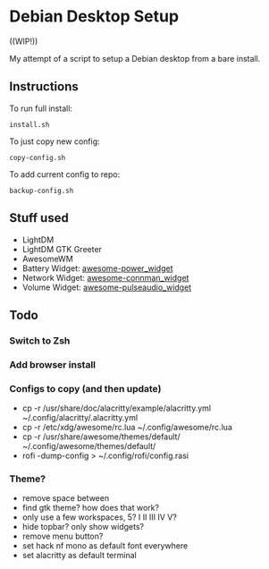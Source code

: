 # Debian Desktop Setup

((WIP!))

My attempt of a script to setup a Debian desktop from a bare install.

## Instructions
To run full install:
```
install.sh
```
To just copy new config:
```
copy-config.sh
```
To add current config to repo:
```
backup-config.sh
```

## Stuff used
 - LightDM
 - LightDM GTK Greeter
 - AwesomeWM
 - Battery Widget: [awesome-power_widget](https://github.com/stefano-m/awesome-power_widget)
 - Network Widget: [awesome-connman_widget](https://github.com/stefano-m/awesome-connman_widget)
 - Volume Widget: [awesome-pulseaudio_widget](https://github.com/stefano-m/awesome-pulseaudio_widget)
 
## Todo
### Switch to Zsh
### Add browser install
### Configs to copy (and then update)
- cp -r /usr/share/doc/alacritty/example/alacritty.yml  ~/.config/alacritty/.alacritty.yml
- cp -r /etc/xdg/awesome/rc.lua ~/.config/awesome/rc.lua
- cp -r /usr/share/awesome/themes/default/ ~/.config/awesome/themes/default/
- rofi -dump-config > ~/.config/rofi/config.rasi
### Theme?
- remove space between
- find gtk theme? how does that work?
- only use a few workspaces, 5? I II III IV V?
- hide topbar? only show widgets?
- remove menu button?
- set hack nf mono as default font everywhere
- set alacritty as default terminal
